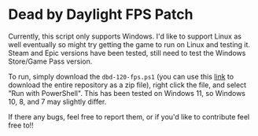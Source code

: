 # Dead by Daylight FPS Patch

Currently, this script only supports Windows. I'd like to support Linux as well eventually so might try getting the game to run on Linux and testing it. Steam and Epic versions have been tested, still need to test the Windows Store/Game Pass version.

To run, simply download the `dbd-120-fps.ps1` (you can use this [link](https://github.com/PolygonPrincess/dbd-fps-patch/archive/refs/heads/main.zip) to download the entire repository as a zip file), right click the file, and select "Run with PowerShell". This has been tested on Windows 11, so Windows 10, 8, and 7 may slightly differ.

If there any bugs, feel free to report them, or if you'd like to contribute feel free to!!
